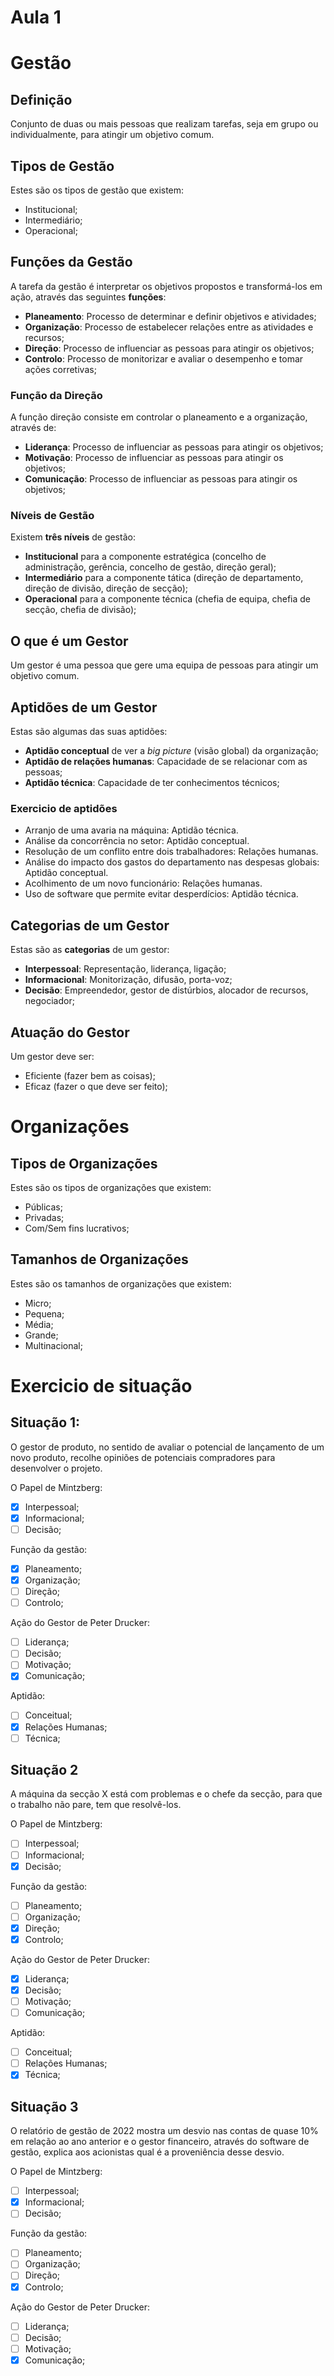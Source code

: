 # Aula 1

# Gestão

## Definição
Conjunto de duas ou mais pessoas que realizam tarefas, seja em grupo ou individualmente, para atingir um objetivo comum.

## Tipos de Gestão
Estes são os tipos de gestão que existem:
 - Institucional;
 - Intermediário;
 - Operacional;

## Funções da Gestão
A tarefa da gestão é interpretar os objetivos propostos e transformá-los em ação, através das seguintes **funções**:
 - **Planeamento**: Processo de determinar e definir objetivos e atividades;
 - **Organização**: Processo de estabelecer relações entre as atividades e recursos;
 - **Direção**: Processo de influenciar as pessoas para atingir os objetivos;
 - **Controlo**: Processo de monitorizar e avaliar o desempenho e tomar ações corretivas;

### Função da Direção
A função direção consiste em controlar o planeamento e a organização, através de:
 - **Liderança**: Processo de influenciar as pessoas para atingir os objetivos;
 - **Motivação**: Processo de influenciar as pessoas para atingir os objetivos;
 - **Comunicação**: Processo de influenciar as pessoas para atingir os objetivos;

### Níveis de Gestão
Existem **três níveis** de gestão:
 - **Institucional** para a componente estratégica (concelho de administração, gerência, concelho de gestão, direção geral);
 - **Intermediário** para a componente tática (direção de departamento, direção de divisão, direção de secção);
 - **Operacional** para a componente técnica (chefia de equipa, chefia de secção, chefia de divisão);

## O que é um Gestor
Um gestor é uma pessoa que gere uma equipa de pessoas para atingir um objetivo comum.

## Aptidões de um Gestor
Estas são algumas das suas aptidões:
 - **Aptidão conceptual** de ver a *big picture* (visão global) da organização;
 - **Aptidão de relações humanas**: Capacidade de se relacionar com as pessoas;
 - **Aptidão técnica**: Capacidade de ter conhecimentos técnicos;

### Exercicio de aptidões
 - Arranjo de uma avaria na máquina: Aptidão técnica.
 - Análise da concorrência no setor: Aptidão conceptual.
 - Resolução de um conflito entre dois trabalhadores: Relações humanas.
 - Análise do impacto dos gastos do departamento nas despesas globais: Aptidão conceptual.
 - Acolhimento de um novo funcionário: Relações humanas.
 - Uso de software que permite evitar desperdícios: Aptidão técnica.

## Categorias de um Gestor
Estas são as **categorias** de um gestor:
 - **Interpessoal**: Representação, liderança, ligação;
 - **Informacional**: Monitorização, difusão, porta-voz;
 - **Decisão**: Empreendedor, gestor de distúrbios, alocador de recursos, negociador;

## Atuação do Gestor
Um gestor deve ser:
 - Eficiente (fazer bem as coisas);
 - Eficaz (fazer o que deve ser feito);

# Organizações

## Tipos de Organizações
Estes são os tipos de organizações que existem:
 - Públicas;
 - Privadas;
 - Com/Sem fins lucrativos;

## Tamanhos de Organizações
Estes são os tamanhos de organizações que existem:
 - Micro;
 - Pequena;
 - Média;
 - Grande;
 - Multinacional;


# Exercicio de situação

## Situação 1: 
O gestor de produto, no sentido de avaliar o potencial de lançamento de um novo produto, recolhe opiniões de potenciais compradores para desenvolver o projeto.

O Papel de Mintzberg:
 - [x] Interpessoal;
 - [x] Informacional;
 - [ ] Decisão;

Função da gestão:
 - [x] Planeamento;
 - [x] Organização;
 - [ ] Direção;
 - [ ] Controlo;

Ação do Gestor de Peter Drucker:
 - [ ] Liderança;
 - [ ] Decisão;
 - [ ] Motivação;
 - [x] Comunicação;

Aptidão:
 - [ ] Conceitual;
 - [x] Relações Humanas;
 - [ ] Técnica;

## Situação 2
A máquina da secção X está com problemas e o chefe da secção, para que o trabalho não pare, tem que resolvê-los.

O Papel de Mintzberg:
 - [ ] Interpessoal;
 - [ ] Informacional;
 - [x] Decisão;

Função da gestão:
 - [ ] Planeamento;
 - [ ] Organização;
 - [x] Direção;
 - [x] Controlo;

Ação do Gestor de Peter Drucker:
 - [x] Liderança;
 - [x] Decisão;
 - [ ] Motivação;
 - [ ] Comunicação;

Aptidão:
 - [ ] Conceitual;
 - [ ] Relações Humanas;
 - [x] Técnica;

## Situação 3
O relatório de gestão de 2022 mostra um desvio nas contas de quase 10% em relação ao ano anterior e o gestor financeiro, através do software de gestão, explica aos acionistas qual é a proveniência desse desvio.

O Papel de Mintzberg:
 - [ ] Interpessoal;
 - [x] Informacional;
 - [ ] Decisão;

Função da gestão:
 - [ ] Planeamento;
 - [ ] Organização;
 - [ ] Direção;
 - [x] Controlo;

Ação do Gestor de Peter Drucker:
 - [ ] Liderança;
 - [ ] Decisão;
 - [ ] Motivação;
 - [x] Comunicação;
